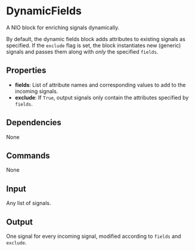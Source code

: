 DynamicFields
===========

A NIO block for enriching signals dynamically.

By default, the dynamic fields block adds attributes to existing signals as specified. If the `exclude` flag is set, the block instantiates new (generic) signals and passes them along with *only* the specified `fields`.

Properties
--------------

-   **fields**: List of attribute names and corresponding values to add to the incoming signals.
-   **exclude**: If `True`, output signals only contain the attributes specified by `fields`.


Dependencies
----------------
None

Commands
----------------
None

Input
-------
Any list of signals.

Output
---------
One signal for every incoming signal, modified according to `fields` and `exclude`.
